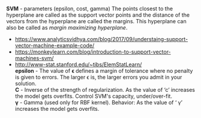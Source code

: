 **SVM** - parameters (epsilon, cost, gamma) 
The points closest to the hyperplane are called as the support vector points and the distance of the vectors from the hyperplane are called the margins. This hyperplane can also be called as *margin maximizing hyperplane*.
- https://www.analyticsvidhya.com/blog/2017/09/understaing-support-vector-machine-example-code/
- https://monkeylearn.com/blog/introduction-to-support-vector-machines-svm/
- http://www-stat.stanford.edu/~tibs/ElemStatLearn/  
**epsilon** - The value of **ϵ** defines a margin of tolerance where no penalty is given to errors. The larger ϵ is, the larger errors you admit in your solution.   
**C** - Inverse of the strength of regularization. As the value of ‘c’ increases the model gets overfits. Control SVM's capacity, under/over-fit.   
**γ** - Gamma (used only for RBF kernel). Behavior: As the value of ‘ γ’ increases the model gets overfits.

